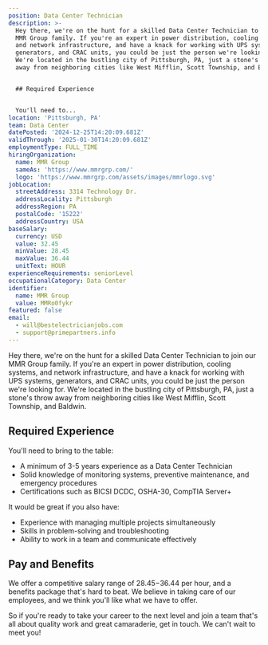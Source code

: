```yaml
---
position: Data Center Technician
description: >-
  Hey there, we're on the hunt for a skilled Data Center Technician to join our
  MMR Group family. If you're an expert in power distribution, cooling systems,
  and network infrastructure, and have a knack for working with UPS systems,
  generators, and CRAC units, you could be just the person we're looking for.
  We're located in the bustling city of Pittsburgh, PA, just a stone's throw
  away from neighboring cities like West Mifflin, Scott Township, and Baldwin. 


  ## Required Experience 


  You'll need to...
location: 'Pittsburgh, PA'
team: Data Center
datePosted: '2024-12-25T14:20:09.681Z'
validThrough: '2025-01-30T14:20:09.681Z'
employmentType: FULL_TIME
hiringOrganization:
  name: MMR Group
  sameAs: 'https://www.mmrgrp.com/'
  logo: 'https://www.mmrgrp.com/assets/images/mmrlogo.svg'
jobLocation:
  streetAddress: 3314 Technology Dr.
  addressLocality: Pittsburgh
  addressRegion: PA
  postalCode: '15222'
  addressCountry: USA
baseSalary:
  currency: USD
  value: 32.45
  minValue: 28.45
  maxValue: 36.44
  unitText: HOUR
experienceRequirements: seniorLevel
occupationalCategory: Data Center
identifier:
  name: MMR Group
  value: MMRo0fykr
featured: false
email:
  - will@bestelectricianjobs.com
  - support@primepartners.info
---
```




Hey there, we're on the hunt for a skilled Data Center Technician to join our MMR Group family. If you're an expert in power distribution, cooling systems, and network infrastructure, and have a knack for working with UPS systems, generators, and CRAC units, you could be just the person we're looking for. We're located in the bustling city of Pittsburgh, PA, just a stone's throw away from neighboring cities like West Mifflin, Scott Township, and Baldwin. 

## Required Experience 

You'll need to bring to the table:

- A minimum of 3-5 years experience as a Data Center Technician
- Solid knowledge of monitoring systems, preventive maintenance, and emergency procedures
- Certifications such as BICSI DCDC, OSHA-30, CompTIA Server+

It would be great if you also have:

- Experience with managing multiple projects simultaneously
- Skills in problem-solving and troubleshooting
- Ability to work in a team and communicate effectively

## Pay and Benefits

We offer a competitive salary range of $28.45-$36.44 per hour, and a benefits package that's hard to beat. We believe in taking care of our employees, and we think you'll like what we have to offer.

So if you're ready to take your career to the next level and join a team that's all about quality work and great camaraderie, get in touch. We can't wait to meet you!
